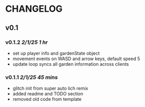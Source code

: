 # CHANGELOG

## v0.1

### v0.1.2 *2/1/25 1 hr*

- set up player info and gardenState object
- movement events on WASD and arrow keys, default speed 5
- update loop syncs all garden information across clients

### v0.1.1 *2/1/25 45 mins*

- glitch init from super auto lich remix
- added readme and TODO section
- removed old code from template

